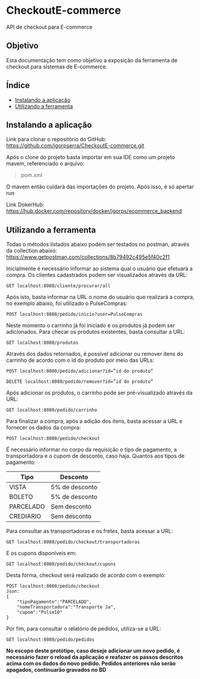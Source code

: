 # CheckoutE-commerce
API de checkout para E-commerce


## Objetivo
Esta documentação tem como objetivo a exposição da ferramenta de checkout para sistemas de E-commerce.

## Índice

* [Instalando a aplicação](#instalando-a-aplicação)
* [Utilizando a ferramenta](#utilizando-a-ferramenta)

## Instalando a aplicação
	  
Link para clonar o repositório do GitHub:   
https://github.com/igorpserra/CheckoutE-commerce.git     

Após o clone do projeto basta importar em sua IDE como um projeto mavem, referenciado o arquivo:

> pom.xml

O mavem então cuidará das importações do projeto. Após isso, é só apertar <em>run</em>


Link DokerHub:  
https://hub.docker.com/repository/docker/igorps/ecommerce_backend  
 

## Utilizando a ferramenta

Todas o métodos listados abaixo podem ser testados no postman, através da collection abaixo:
https://www.getpostman.com/collections/8b79492c495e5f40c2f1 

Inicialmente é necessário informar ao sistema qual o usuário que efetuará a compra. Os clientes cadastrados podem ser visualizados através da URL:  
  
 ```
 GET localhost:8080/cliente/procurar/all  
```
Após isto, basta informar na URL o nome do usuário que realizará a compra, no exemplo abaixo, foi utilizado o PulseCompras:    

```
POST localhost:8080/pedido/inicio?user=PulseCompras  
```
  
Neste momento o carrinho já foi iniciado e os produtos já podem ser adicionados. Para checar os produtos existentes, basta consultar a URL:  
  
  ```
GET localhost:8080/produtos  
  ```
  
Através dos dados retornados, é possível adicionar ou remover itens do carrinho de acordo com o id do produto por meio das URLs:  
  
  ```
POST localhost:8080/pedido/adicionar?id=”id do produto”
```
```
DELETE localhost:8080/pedido/remover?id=”id do produto”
```
  
Após adicionar os produtos, o carrinho pode ser pré-visualizado através da URL:  
  
```
GET localhost:8080/pedido/carrinho
```
  
Para finalizar a compra, após a adição dos itens, basta acessar a URL e fornecer os dados da compra:  
  
```
POST localhost:8080/pedido/checkout
```
  
É necessário informar no corpo da requisição o tipo de pagamento, a transportadora e o cupom de desconto, caso haja.
Quantos aos tipos de pagamento:  

| Tipo |	Desconto |
|-------|------------|
|VISTA	|5% de desconto|
|BOLETO	|5% de desconto|
|PARCELADO	|Sem desconto|
|CREDIARIO	|Sem desconto|

  
Para consultar as transportadoras e os fretes, basta acessar a URL:	
	
```
GET localhost:8080/pedido/checkout/transportadoras
```
	
E os cupons disponíveis em:	
	
```
GET localhost:8080/pedido/checkout/cupons
```
	
Desta forma, checkout será realizado de acordo com o exemplo:	
	
```
POST localhost:8080/pedido/checkout	
Json:	
{	
    "tipoPagamento":"PARCELADO",	
    "nomeTransportadora":"Transporte Ja",	
    "cupom":"Pulse10"	
}	
```
	
	
Por fim, para consultar o relatório de pedidos, utiliza-se a URL:	
	
```
GET localhost:8080/pedido/pedidos	
```
	
**No escopo deste protótipo, caso deseje adicionar um novo pedido, é necessário fazer o reload da aplicação e reafazer os passos descritos acima com os dados do novo pedido. Pedidos anteriores não serão apagados, continuarão gravados no BD**
